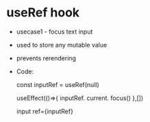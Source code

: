 # useRef hook

- usecase1 - focus text input 
- used to store any mutable value
- prevents rerendering

- Code: 

    const inputRef = useRef(null)
    
    useEffect(()=>{
    inputRef. current. focus()
    },[])
    
   input ref={inputRef} 
